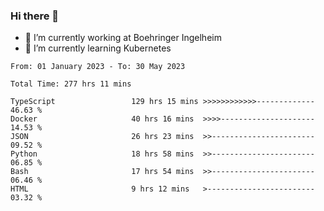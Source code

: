 ### Hi there 👋
- 🔭 I’m currently working at Boehringer Ingelheim
- 🌱 I’m currently learning Kubernetes

 
<!--START_SECTION:waka-->

```text
From: 01 January 2023 - To: 30 May 2023

Total Time: 277 hrs 11 mins

TypeScript                 129 hrs 15 mins >>>>>>>>>>>>-------------   46.63 %
Docker                     40 hrs 16 mins  >>>>---------------------   14.53 %
JSON                       26 hrs 23 mins  >>-----------------------   09.52 %
Python                     18 hrs 58 mins  >>-----------------------   06.85 %
Bash                       17 hrs 54 mins  >>-----------------------   06.46 %
HTML                       9 hrs 12 mins   >------------------------   03.32 %
```

<!--END_SECTION:waka-->

 
